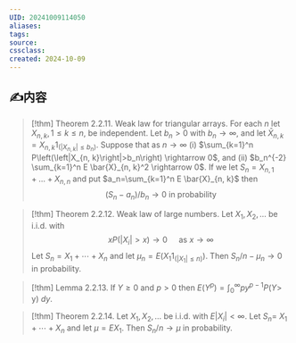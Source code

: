 ```yaml
---
UID: 20241009114050 
aliases: 
tags: 
source: 
cssclass: 
created: 2024-10-09
---
```


## ✍内容
> [!thm]
> Theorem 2.2.11. Weak law for triangular arrays. For each $n$ let $X_{n, k}, 1 \leq k \leq n$, be independent. Let $b_n>0$ with $b_n \rightarrow \infty$, and let $\bar{X}_{n, k}=X_{n, k} 1_{\left(\left|X_{n, k}\right| \leq b_n\right)}$. Suppose that as $n \rightarrow \infty$
(i) $\sum_{k=1}^n P\left(\left|X_{n, k}\right|>b_n\right) \rightarrow 0$, and
(ii) $b_n^{-2} \sum_{k=1}^n E \bar{X}_{n, k}^2 \rightarrow 0$.
If we let $S_n=X_{n, 1}+\ldots+X_{n, n}$ and put $a_n=\sum_{k=1}^n E \bar{X}_{n, k}$ then$$\left(S_n-a_n\right) / b_n \rightarrow 0 \text { in probability }$$

> [!thm]
> Theorem 2.2.12. Weak law of large numbers. Let $X_1, X_2, \ldots$ be i.i.d. with$$x P\left(\left|X_i\right|>x\right) \rightarrow 0 \quad \text { as } x \rightarrow \infty$$
Let $S_n=X_1+\cdots+X_n$ and let $\mu_n=E\left(X_1 1_{\left(\left|X_1\right| \leq n\right)}\right)$. Then $S_n / n-\mu_n \rightarrow 0$ in probability.

> [!thm]
> Lemma 2.2.13. If $Y \geq 0$ and $p>0$ then $E\left(Y^p\right)=\int_0^{\infty} p y^{p-1} P(Y>$ y) $d y$.

> [!thm]
> Theorem 2.2.14. Let $X_1, X_2, \ldots$ be i.i.d. with $E\left|X_i\right|<\infty$. Let $S_n=$ $X_1+\cdots+X_n$ and let $\mu=E X_1$. Then $S_n / n \rightarrow \mu$ in probability.

